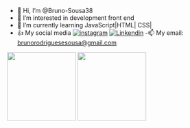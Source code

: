 
- 👋 Hi, I’m @Bruno-Sousa38
- 👀 I’m interested in development front end
- 🌱 I’m currently learning JavaScript|HTML| CSS|
- 👍 My social media
[![instagram](    https://img.shields.io/badge/Instagram-E4405F?style=for-the-badge&logo=instagram&logoColor=white)](https://instagram.com/brodriguesesousa)
[![Linkendin](    https://img.shields.io/badge/LinkedIn-0077B5?style=for-the-badge&logo=linkedin&logoColor=white)](https://www.linkedin.com/in/bruno-rodrigues-52839238/)
-📫 My email: brunorodriguesesousa@gmail.com

<div align="left">
  <img height="160em" src="https://github-readme-stats.vercel.app/api?username=Bruno-Sousa38&show_icons=true&theme=tokyonight&include_all_commits=true&count_private=true%22/%3E">
  <img height="160em" src="https://github-readme-stats.vercel.app/api/top-langs/?username=Bruno-Sousa38&layout=compact&langs_count=7&theme=tokyonight&include_all_commits=true&count_private=true%22/%3E">
</div>
